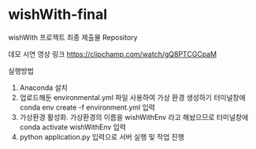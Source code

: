 # wishWith-final
wishWith 프로젝트 최종 제출물 Repository

데모 시연 영상 링크
https://clipchamp.com/watch/gQ8PTCGCpaM


실행방법

1. Anaconda 설치
2. 업로드해둔 environmental.yml 파일 사용하여 가상 환경 생성하기 터미널창에 conda env create -f environment.yml 입력
3. 가상환경 활성화. 가상환경의 이름을 wishWithEnv 라고 해놨으므로 터미널창에 conda activate wishWithEnv 입력
4. python application.py 입력으로 서버 실행 및 작업 진행
